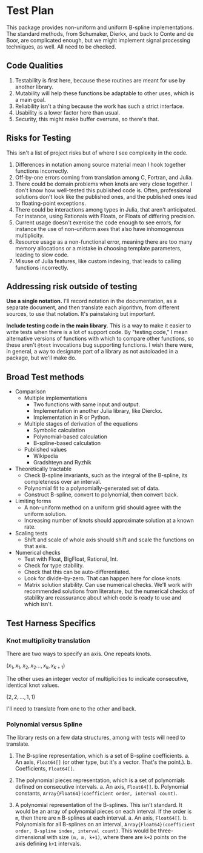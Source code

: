 # Test Plan

This package provides non-uniform and uniform B-spline implementations. The standard methods, from Schumaker, Dierkx, and back to Conte and de Boor, are complicated enough, but we might implement signal processing techniques, as well. All need to be checked.

## Code Qualities

1. Testability is first here, because these routines are meant for use by another library.
2. Mutability will help these functions be adaptable to other uses, which is a main goal.
3. Reliability isn't a thing because the work has such a strict interface.
4. Usability is a lower factor here than usual.
5. Security, this might make buffer overruns, so there's that.

## Risks for Testing

This isn't a list of project risks but of where I see complexity in the code.

1. Differences in notation among source material mean I hook together functions incorrectly.
1. Off-by-one errors coming from translation among C, Fortran, and Julia.
1. There could be domain problems when knots are very close together. I don't know how well-tested this published code is. Often, professional solutions don't look like the published ones, and the published ones lead to floating-point exceptions.
1. There could be interactions among types in Julia, that aren't anticipated. For instance, using Rationals with Floats, or Floats of differing precision.
1. Current usage doesn't exercise the code enough to see errors, for instance the use of non-uniform axes that also have inhomogenous multiplicity.
1. Resource usage as a non-functional error, meaning there are too many memory allocations or a mistake in choosing template parameters, leading to slow code.
1. Misuse of Julia features, like custom indexing, that leads to calling functions incorrectly.


## Addressing risk outside of testing

**Use a single notation.** I'll record notation in the documentation, as a separate document, and then translate each algorithm, from different sources, to use that notation. It's painstaking but important.

**Include testing code in the main library.** This is a way to make it easier to write tests when there is a lot of support code. By "testing code," I mean alternative versions of functions with which to compare other functions, so these aren't `@test` invocations bug supporting functions. I wish there were, in general, a way to designate part of a library as not autoloaded in a package, but we'll make do.


## Broad Test methods

* Comparison
  - Multiple implementations
    - Two functions with same input and output.
    - Implementation in another Julia library, like Dierckx.
    - Implementation in R or Python.
  - Multiple stages of derivation of the equations
    - Symbolic calculation
    - Polynomial-based calculation
    - B-spline-based calculation
  - Published values
    - Wikipedia
    - Gradshteyn and Ryzhik
* Theoretically tractable
  - Check B-spline invariants, such as the integral of the B-spline, its completeness over an interval.
  - Polynomial fit to a polynomially-generated set of data.
  - Construct B-spline, convert to polynomial, then convert back.
* Limiting forms
  - A non-uniform method on a uniform grid should agree with the uniform solution.
  - Increasing number of knots should approximate solution at a known rate.
* Scaling tests
  - Shift and scale of whole axis should shift and scale the functions on that axis.
* Numerical checks
  - Test with Float, BigFloat, Rational, Int.
  - Check for type stability.
  - Check that this can be auto-differentiated.
  - Look for divide-by-zero. That can happen here for close knots.
  - Matrix solution stability. Can use numerical checks. We'll work with recommended solutions from literature, but the numerical checks of stability are reassurance about which code is ready to use and which isn't.


## Test Harness Specifics

### Knot multiplicity translation

There are two ways to specify an axis. One repeats knots.

$(x_1, x_1, x_2, x_2\ldots,x_k,x_{k+1})$

The other uses an integer vector of multiplicities to indicate consecutive, identical knot values.

$(2,2,\ldots,1,1)$

I'll need to translate from one to the other and back.

### Polynomial versus Spline

The library rests on a few data structures, among with tests will need to translate.

1. The B-spline representation, which is a set of B-spline coefficients.
   a. An axis, `Float64[]` (or other type, but it's a vector. That's the point.).
   b. Coefficients, `Float64[]`.

2. The polynomial pieces representation, which is a set of polynomials defined on consecutive intervals.
   a. An axis, `Float64[]`.
   b. Polynomial constants, `Array{Float64}(coefficient order, interval count)`.

3. A polynomial representation of the B-splines. This isn't standard. It would be an array of polynomial pieces on each interval. If the order is `m`, then there are `m` B-splines at each interval.
   a. An axis, `Float64[]`.
   b. Polynomials for all B-splines on an interval, `Array{Float64}(coefficient order, B-spline index, interval count)`. This would be three-dimensional with size `(m, m, k+1)`, where there are `k+2` points on the axis defining `k+1` intervals.
